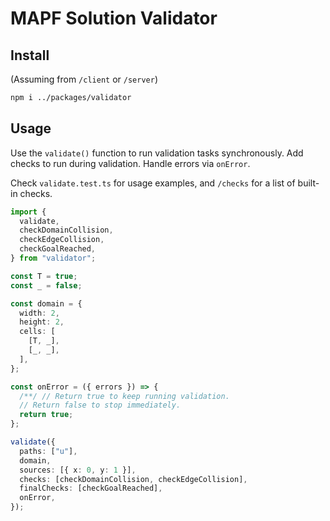 # MAPF Solution Validator

## Install

(Assuming from `/client` or `/server`)

```bash
npm i ../packages/validator
```

## Usage

Use the `validate()` function to run validation tasks synchronously. Add checks to run during validation. Handle errors via `onError`.

Check `validate.test.ts` for usage examples, and `/checks` for a list of built-in checks.

```ts
import {
  validate,
  checkDomainCollision,
  checkEdgeCollision,
  checkGoalReached,
} from "validator";

const T = true;
const _ = false;

const domain = {
  width: 2,
  height: 2,
  cells: [
    [T, _],
    [_, _],
  ],
};

const onError = ({ errors }) => {
  /**/ // Return true to keep running validation.
  // Return false to stop immediately.
  return true;
};

validate({
  paths: ["u"],
  domain,
  sources: [{ x: 0, y: 1 }],
  checks: [checkDomainCollision, checkEdgeCollision],
  finalChecks: [checkGoalReached],
  onError,
});
```
